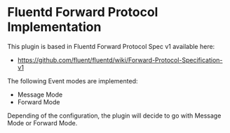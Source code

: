 # Fluentd Forward Protocol Implementation

This plugin is based in Fluentd Forward Protocol Spec v1 available here:

- https://github.com/fluent/fluentd/wiki/Forward-Protocol-Specification-v1

The following Event modes are implemented:

- Message Mode
- Forward Mode

Depending of the configuration, the plugin will decide to go with Message Mode or Forward Mode.
